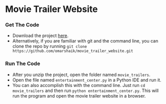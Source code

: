 # Movie Trailer Website

### Get The Code
- Download the project [here](https://github.com/omarshaik/movie_trailer_website/archive/master.zip).
- Alternatively, if you are familiar with git and the command line, you can clone the repo by running `git clone https://github.com/omarshaik/movie_trailer_website.git`

### Run The Code
- After you unzip the project, open the folder named `movie_trailers`.
- Open the file named `entertainment_center.py` in a Python IDE and run it.
- You can also accomplish this with the command line. Just run `cd movie_trailers` and then run `python entertainment_center.py`. This will run the program and open the movie trailer website in a browser.
